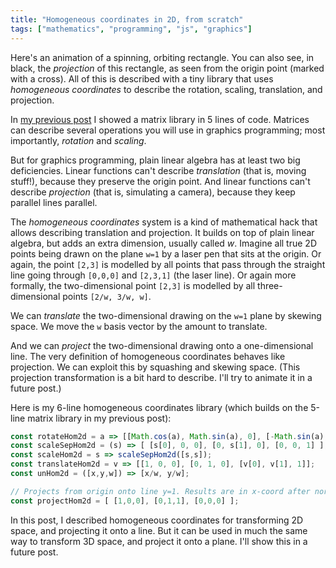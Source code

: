 ```yaml
---
title: "Homogeneous coordinates in 2D, from scratch"
tags: ["mathematics", "programming", "js", "graphics"]
---
```


Here's an animation of a spinning, orbiting rectangle.
You can also see, in black, the _projection_ of this rectangle,
as seen from the origin point (marked with a cross).
All of this is described with a tiny library
that uses _homogeneous coordinates_
to describe the rotation, scaling, translation, and projection.

<canvas id="anim" style="background-color: rgb(255,255,200); width: 400px"></canvas>

In [my previous post](/2020/11/27/a-matrix-library-in-5-lines-of-code/)
I showed a matrix library in 5 lines of code.
Matrices can describe several operations you will use in graphics programming;
most importantly, _rotation_ and _scaling_.

But for graphics programming,
plain linear algebra has at least two big deficiencies.
Linear functions can't describe _translation_ (that is, moving stuff!),
because they preserve the origin point.
And linear functions can't describe _projection_
(that is, simulating a camera),
because they keep parallel lines parallel.

The _homogeneous coordinates_ system is a kind of mathematical hack 
that allows describing translation and projection.
It builds on top of plain linear algebra,
but adds an extra dimension, usually called _w_.
Imagine all true 2D points being drawn on the plane `w=1`
by a laser pen that sits at the origin.
Or again, the point `[2,3]`
is modelled by all points that pass through the straight line going through `[0,0,0]` and `[2,3,1]` (the laser line).
Or again more formally,
the two-dimensional point `[2,3]`
is modelled by all three-dimensional points `[2/w, 3/w, w]`.

We can _translate_ the two-dimensional drawing on the `w=1` plane
by skewing space.
We move the `w` basis vector by the amount to translate.

And we can _project_ the two-dimensional drawing onto a one-dimensional line.
The very definition of homogeneous coordinates behaves like projection.
We can exploit this by squashing and skewing space.
(This projection transformation is a bit hard to describe.
I'll try to animate it in a future post.)

Here is my 6-line homogeneous coordinates library
(which builds on the 5-line matrix library in my previous post):

```js
const rotateHom2d = a => [[Math.cos(a), Math.sin(a), 0], [-Math.sin(a), Math.cos(a), 0], [0, 0, 1]];
const scaleSepHom2d = (s) => [ [s[0], 0, 0], [0, s[1], 0], [0, 0, 1] ];
const scaleHom2d = s => scaleSepHom2d([s,s]);
const translateHom2d = v => [[1, 0, 0], [0, 1, 0], [v[0], v[1], 1]];
const unHom2d = ([x,y,w]) => [x/w, y/w];

// Projects from origin onto line y=1. Results are in x-coord after normalizing with `unHom2d`.
const projectHom2d = [ [1,0,0], [0,1,1], [0,0,0] ];
```

In this post, I described homogeneous coordinates for transforming 2D space, and projecting it onto a line.
But it can be used in much the same way to transform 3D space, and project it onto a plane.
I'll show this in a future post.

<script>
  const canvasEl = document.getElementById("anim");
  canvasEl.width = 800;
  canvasEl.height = 500;
  const ctx = canvasEl.getContext("2d");

  const drawShape = shape => {
    ctx.beginPath();
    ctx.moveTo(shape[0][0], shape[0][1]);
    for (const p of shape.slice(1)) {
      ctx.lineTo(p[0], p[1]);
    }
    ctx.closePath();
    ctx.lineWidth = 4;
    ctx.stroke();
  };

  const zipWith = (f, a, b) => a.map((k, i) => f(k, b[i]));

  const vecScale = (n, v) => v.map(c => n*c);
  const vecAdd = (v1, v2) => zipWith((c1,c2)=>c1+c2, v1, v2);
  const matApply = (mat, vec) => zipWith(vecScale, vec, mat).reduce(vecAdd);
  const matMul = (m2, m1) => m1.map(v => matApply(m2,v));

  // Convenience fns
  const matSeq = ms => ms.slice(1).reduce((acc,m) => matMul(m,acc), ms[0]);
  const matApplyToShape = (m, s) => s.map(p => matApply(m, p));

  // Done with generic matrix lib
  // Now our 2D homogeneous coordinates lib

  const rotateHom2d = a => [[Math.cos(a), Math.sin(a), 0], [-Math.sin(a), Math.cos(a), 0], [0, 0, 1]];
  const scaleSepHom2d = (s) => [ [s[0], 0, 0], [0, s[1], 0], [0, 0, 1] ];
  const scaleHom2d = s => scaleSepHom2d([s,s]);
  const translateHom2d = v => [[1, 0, 0], [0, 1, 0], [v[0], v[1], 1]];
  const unHom2d = ([x,y,w]) => [x/w, y/w];

  const projectHom2d = [ [1,0,0], [0,1,1], [0,0,0] ];

  const drawShapeHom2d = shape => drawShape(shape.map(unHom2d));

  const unitSquare = [[-1, 1, 1], [-1, -1, 1], [1, -1, 1], [1, 1, 1]];
  const fatRectangle = matApplyToShape(scaleSepHom2d([1, 0.5]), unitSquare);

  const viewMatrix = matSeq([
    scaleHom2d(50),
    translateHom2d([canvasEl.width/2, 50]),  // move origin to center of canvas
  ]);

  const viewProjectionMatrix = matSeq([
    projectHom2d,
    viewMatrix
  ]);

  const onFrame = ts => {
    const spinAndOrbitAnimMatrix = matSeq([
      rotateHom2d(ts / 300),        // spinning
      translateHom2d([2, 0]),       // spinning off to the right
      rotateHom2d(ts / 3000),       // spinning, orbiting the origin
      translateHom2d([0, 4.5]),     // spinning, orbiting the origin, up above y=1 line
    ]);
  
    const objectWorldSpaceHom2d = matApplyToShape(spinAndOrbitAnimMatrix, fatRectangle);

    canvasEl.width = canvasEl.width; // clear

    ctx.strokeStyle = 'lightgrey';
    drawShapeHom2d(matApplyToShape(viewMatrix, [[-0.1,0,1], [0.1,0,1]])); // draw the origin
    drawShapeHom2d(matApplyToShape(viewMatrix, [[0,-0.1,1], [0,0.1,1]])); // draw the origin

    const yEquals1 = [[-1000,1,1], [1000,1,1]];
    drawShapeHom2d(matApplyToShape(viewMatrix, yEquals1));

    ctx.strokeStyle = 'red';
    drawShapeHom2d(matApplyToShape(viewMatrix, objectWorldSpaceHom2d));

    ctx.strokeStyle = 'black';
    drawShapeHom2d(matApplyToShape(viewProjectionMatrix, objectWorldSpaceHom2d));

    window.setTimeout(() => window.requestAnimationFrame(onFrame), 20);
  };

  window.requestAnimationFrame(onFrame);
</script>